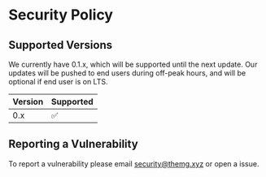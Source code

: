 # Security Policy

## Supported Versions

We currently have 0.1.x, which will be supported until the next update. Our updates will be pushed to end users during off-peak hours, and will be optional if end user is on LTS.

| Version | Supported          |
| ------- | ------------------ |
| 0.x   | :white_check_mark: |

## Reporting a Vulnerability

To report a vulnerability please email security@themg.xyz or open a issue.
